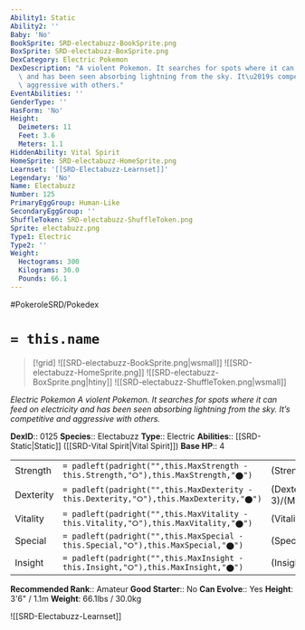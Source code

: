 ```yaml
---
Ability1: Static
Ability2: ''
Baby: 'No'
BookSprite: SRD-electabuzz-BookSprite.png
BoxSprite: SRD-electabuzz-BoxSprite.png
DexCategory: Electric Pokemon
DexDescription: "A violent Pokemon. It searches for spots where it can feed on electricity\
  \ and has been seen absorbing lightning from the sky. It\u2019s competitive and\
  \ aggressive with others."
EventAbilities: ''
GenderType: ''
HasForm: 'No'
Height:
  Deimeters: 11
  Feet: 3.6
  Meters: 1.1
HiddenAbility: Vital Spirit
HomeSprite: SRD-electabuzz-HomeSprite.png
Learnset: '[[SRD-Electabuzz-Learnset]]'
Legendary: 'No'
Name: Electabuzz
Number: 125
PrimaryEggGroup: Human-Like
SecondaryEggGroup: ''
ShuffleToken: SRD-electabuzz-ShuffleToken.png
Sprite: electabuzz.png
Type1: Electric
Type2: ''
Weight:
  Hectograms: 300
  Kilograms: 30.0
  Pounds: 66.1
---
```


#PokeroleSRD/Pokedex

# `= this.name`

> [!grid]
> ![[SRD-electabuzz-BookSprite.png|wsmall]]
> ![[SRD-electabuzz-HomeSprite.png]]
> ![[SRD-electabuzz-BoxSprite.png|htiny]]
> ![[SRD-electabuzz-ShuffleToken.png|wsmall]]


*Electric Pokemon*
*A violent Pokemon. It searches for spots where it can feed on electricity and has been seen absorbing lightning from the sky. It’s competitive and aggressive with others.*

**DexID**:: 0125
**Species**:: Electabuzz
**Type**:: Electric
**Abilities**:: [[SRD-Static|Static]] ([[SRD-Vital Spirit|Vital Spirit]])
**Base HP**:: 4

|           |                                                                                        |                                          |
| --------- | -------------------------------------------------------------------------------------- | ---------------------------------------- |
| Strength  | `= padleft(padright("",this.MaxStrength - this.Strength,"⭘"),this.MaxStrength,"⬤")`    | (Strength::2)/(MaxStrength::5)   |
| Dexterity | `= padleft(padright("",this.MaxDexterity - this.Dexterity,"⭘"),this.MaxDexterity,"⬤")` | (Dexterity:: 3)/(MaxDexterity::6) |
| Vitality  | `= padleft(padright("",this.MaxVitality - this.Vitality,"⭘"),this.MaxVitality,"⬤")`    | (Vitality::2)/(MaxVitality::4)   |
| Special   | `= padleft(padright("",this.MaxSpecial - this.Special,"⭘"),this.MaxSpecial,"⬤")`       | (Special::3)/(MaxSpecial::6)     |
| Insight   | `= padleft(padright("",this.MaxInsight - this.Insight,"⭘"),this.MaxInsight,"⬤")`       | (Insight::2)/(MaxInsight::5)     |


**Recommended Rank**:: Amateur
**Good Starter**:: No
**Can Evolve**:: Yes
**Height**: 3'6" / 1.1m
**Weight**: 66.1lbs / 30.0kg

![[SRD-Electabuzz-Learnset]]